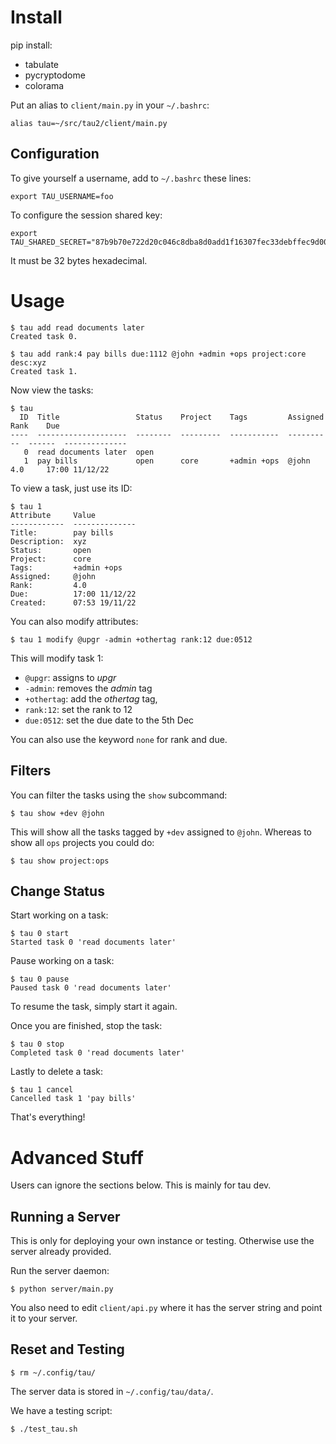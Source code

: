 # Install

pip install:

* tabulate
* pycryptodome
* colorama

Put an alias to `client/main.py` in your `~/.bashrc`:

```
alias tau=~/src/tau2/client/main.py
```

## Configuration

To give yourself a username, add to `~/.bashrc` these lines:

```
export TAU_USERNAME=foo
```

To configure the session shared key:

```
export TAU_SHARED_SECRET="87b9b70e722d20c046c8dba8d0add1f16307fec33debffec9d001fd20dbca3ee"
```

It must be 32 bytes hexadecimal.

# Usage

```
$ tau add read documents later
Created task 0.

$ tau add rank:4 pay bills due:1112 @john +admin +ops project:core desc:xyz
Created task 1.
```

Now view the tasks:

```
$ tau
  ID  Title                 Status    Project    Tags         Assigned    Rank    Due
----  --------------------  --------  ---------  -----------  ----------  ------  --------------
   0  read documents later  open                                                  
   1  pay bills             open      core       +admin +ops  @john       4.0     17:00 11/12/22
```

To view a task, just use its ID:

```
$ tau 1
Attribute     Value
------------  --------------
Title:        pay bills
Description:  xyz
Status:       open
Project:      core
Tags:         +admin +ops
Assigned:     @john
Rank:         4.0
Due:          17:00 11/12/22
Created:      07:53 19/11/22
```

You can also modify attributes:

```
$ tau 1 modify @upgr -admin +othertag rank:12 due:0512
```

This will modify task 1:
* `@upgr`: assigns to *upgr*
* `-admin`: removes the *admin* tag
* `+othertag`: add the *othertag* tag,
* `rank:12`: set the rank to 12
* `due:0512`: set the due date to the 5th Dec

You can also use the keyword `none` for rank and due.

## Filters

You can filter the tasks using the `show` subcommand:

```
$ tau show +dev @john
```

This will show all the tasks tagged by `+dev` assigned to `@john`.
Whereas to show all `ops` projects you could do:

```
$ tau show project:ops
```

## Change Status

Start working on a task:

```
$ tau 0 start
Started task 0 'read documents later'
```

Pause working on a task:

```
$ tau 0 pause
Paused task 0 'read documents later'
```

To resume the task, simply start it again.

Once you are finished, stop the task:

```
$ tau 0 stop
Completed task 0 'read documents later'
```

Lastly to delete a task:

```
$ tau 1 cancel
Cancelled task 1 'pay bills'
```

That's everything!

# Advanced Stuff

Users can ignore the sections below.
This is mainly for tau dev.

## Running a Server

This is only for deploying your own instance or testing.
Otherwise use the server already provided.

Run the server daemon:

```
$ python server/main.py
```

You also need to edit `client/api.py` where it has the server string
and point it to your server.

## Reset and Testing

```
$ rm ~/.config/tau/
```

The server data is stored in `~/.config/tau/data/`.

We have a testing script:

```
$ ./test_tau.sh
```

